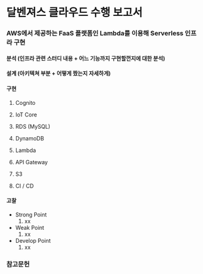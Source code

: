 # 달벤져스 클라우드 수행 보고서

### AWS에서 제공하는 FaaS 플랫폼인 Lambda를 이용해 Serverless 인프라 구현

#### 분석 (인프라 관련 스터디 내용 + 어느 기능까지 구현할껀지에 대한 분석)

#### 설계 (아키텍쳐 부분 + 어떻게 짰는지 자세하게)

#### 구현
1. Cognito

2. IoT Core

3. RDS (MySQL)

4. DynamoDB

5. Lambda

6. API Gateway

7. S3

8. CI / CD

#### 고찰
- Strong Point
  1. xx
- Weak Point
  1. xx
- Develop Point
  1. xx

### 참고문헌
